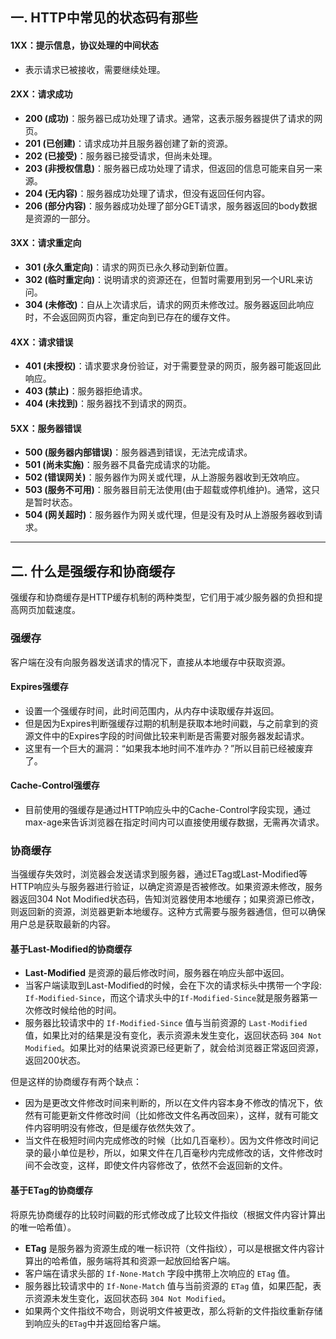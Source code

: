 ## 一. HTTP中常见的状态码有那些

#### 1XX：提示信息，协议处理的中间状态
- 表示请求已被接收，需要继续处理。

#### 2XX：请求成功
- **200 (成功)**：服务器已成功处理了请求。通常，这表示服务器提供了请求的网页。
- **201 (已创建)**：请求成功并且服务器创建了新的资源。
- **202 (已接受)**：服务器已接受请求，但尚未处理。
- **203 (非授权信息)**：服务器已成功处理了请求，但返回的信息可能来自另一来源。
- **204 (无内容)**：服务器成功处理了请求，但没有返回任何内容。
- **206 (部分内容)**：服务器成功处理了部分GET请求，服务器返回的body数据是资源的一部分。

#### 3XX：请求重定向
- **301 (永久重定向)**：请求的网页已永久移动到新位置。
- **302 (临时重定向)**：说明请求的资源还在，但暂时需要用到另一个URL来访问。
- **304 (未修改)**：自从上次请求后，请求的网页未修改过。服务器返回此响应时，不会返回网页内容，重定向到已存在的缓存文件。

#### 4XX：请求错误
- **401 (未授权)**：请求要求身份验证，对于需要登录的网页，服务器可能返回此响应。
- **403 (禁止)**：服务器拒绝请求。
- **404 (未找到)**：服务器找不到请求的网页。

#### 5XX：服务器错误
- **500 (服务器内部错误)**：服务器遇到错误，无法完成请求。
- **501 (尚未实施)**：服务器不具备完成请求的功能。
- **502 (错误网关)**：服务器作为网关或代理，从上游服务器收到无效响应。
- **503 (服务不可用)**：服务器目前无法使用(由于超载或停机维护)。通常，这只是暂时状态。
- **504 (网关超时)**：服务器作为网关或代理，但是没有及时从上游服务器收到请求。

---

## 二. 什么是强缓存和协商缓存

强缓存和协商缓存是HTTP缓存机制的两种类型，它们用于减少服务器的负担和提高网页加载速度。

### 强缓存
客户端在没有向服务器发送请求的情况下，直接从本地缓存中获取资源。

#### Expires强缓存
- 设置一个强缓存时间，此时间范围内，从内存中读取缓存并返回。
- 但是因为Expires判断强缓存过期的机制是获取本地时间戳，与之前拿到的资源文件中的Expires字段的时间做比较来判断是否需要对服务器发起请求。
- 这里有一个巨大的漏洞：“如果我本地时间不准咋办？”所以目前已经被废弃了。

#### Cache-Control强缓存
- 目前使用的强缓存是通过HTTP响应头中的Cache-Control字段实现，通过max-age来告诉浏览器在指定时间内可以直接使用缓存数据，无需再次请求。

### 协商缓存
当强缓存失效时，浏览器会发送请求到服务器，通过ETag或Last-Modified等HTTP响应头与服务器进行验证，以确定资源是否被修改。如果资源未修改，服务器返回304 Not Modified状态码，告知浏览器使用本地缓存；如果资源已修改，则返回新的资源，浏览器更新本地缓存。这种方式需要与服务器通信，但可以确保用户总是获取最新的内容。

#### 基于Last-Modified的协商缓存
- **Last-Modified** 是资源的最后修改时间，服务器在响应头部中返回。
- 当客户端读取到Last-Modified的时候，会在下次的请求标头中携带一个字段: `If-Modified-Since`，而这个请求头中的`If-Modified-Since`就是服务器第一次修改时候给他的时间。
- 服务器比较请求中的 `If-Modified-Since` 值与当前资源的 `Last-Modified` 值，如果比对的结果是没有变化，表示资源未发生变化，返回状态码 `304 Not Modified`。如果比对的结果说资源已经更新了，就会给浏览器正常返回资源，返回200状态。

但是这样的协商缓存有两个缺点：
- 因为是更改文件修改时间来判断的，所以在文件内容本身不修改的情况下，依然有可能更新文件修改时间（比如修改文件名再改回来），这样，就有可能文件内容明明没有修改，但是缓存依然失效了。
- 当文件在极短时间内完成修改的时候（比如几百毫秒）。因为文件修改时间记录的最小单位是秒，所以，如果文件在几百毫秒内完成修改的话，文件修改时间不会改变，这样，即使文件内容修改了，依然不会返回新的文件。

#### 基于ETag的协商缓存
将原先协商缓存的比较时间戳的形式修改成了比较文件指纹（根据文件内容计算出的唯一哈希值）。
- **ETag** 是服务器为资源生成的唯一标识符（文件指纹），可以是根据文件内容计算出的哈希值，服务端将其和资源一起放回给客户端。
- 客户端在请求头部的 `If-None-Match` 字段中携带上次响应的 `ETag` 值。
- 服务器比较请求中的 `If-None-Match` 值与当前资源的 `ETag` 值，如果匹配，表示资源未发生变化，返回状态码 `304 Not Modified`。
- 如果两个文件指纹不吻合，则说明文件被更改，那么将新的文件指纹重新存储到响应头的`ETag`中并返回给客户端。
